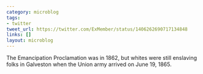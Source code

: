 ```yaml
---
category: microblog
tags:
- twitter
tweet_url: https://twitter.com/ExMember/status/1406262690717134848
links: []
layout: microblog
---
```

The Emancipation Proclamation was in 1862, but whites were still enslaving folks in Galveston when the Union army arrived on June 19, 1865.
